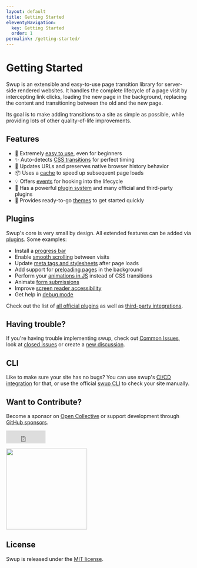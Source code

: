 ```yaml
---
layout: default
title: Getting Started
eleventyNavigation:
  key: Getting Started
  order: 1
permalink: /getting-started/
---
```


# Getting Started

Swup is an extensible and easy-to-use page transition library for server-side rendered websites. It
handles the complete lifecycle of a page visit by intercepting link clicks, loading the new page in the
background, replacing the content and transitioning between the old and the new page.

Its goal is to make adding transitions to a site as simple as possible, while providing lots of
other quality-of-life improvements.

## Features

- 🎯 Extremely [easy to use](/getting-started/example), even for beginners
- ✨ Auto-detects [CSS transitions](/getting-started/how-it-works) for perfect timing
- 🔗 Updates URLs and preserves native browser history behavior
- 📦 Uses a [cache](https://swup.js.org/api/cache) to speed up subsequent page loads
- 💡 Offers [events](https://swup.js.org/events) for hooking into the lifecycle
- 🔌 Has a powerful [plugin system](https://swup.js.org/plugins) and many official and third-party plugins
- 🎨 Provides ready-to-go [themes](https://swup.js.org/themes) to get started quickly

## Plugins

Swup's core is very small by design. All extended features can be added via [plugins](/plugins). Some examples:

- Install a [progress bar](/plugins/progress-plugin)
- Enable [smooth scrolling](/plugins/scroll-plugin) between visits
- Update [meta tags and stylesheets](/plugins/head-plugin) after page loads
- Add support for [preloading pages](/plugins/preload-plugin) in the background
- Perform your [animations in JS](/plugins/js-plugin) instead of CSS transitions
- Animate [form submissions](/plugins/forms-plugin)
- Improve [screen reader accessibility](/plugins/a11y-plugin)
- Get help in [debug mode](/plugins/debug-plugin)

Check out the list of [all official plugins](/plugins) as well as [third-party integrations](/third-party-integrations).

## Having trouble?

If you're having trouble implementing swup, check out [Common Issues](/other/common-issues), look at [closed issues](https://github.com/gmrchk/swup/issues?q=is%3Aissue+is%3Aclosed) or create a [new discussion](https://github.com/swup/swup/discussions/new).

## CLI

Like to make sure your site has no bugs? You can use swup's [CI/CD integration](/ci-cd) for that, or use the official [swup CLI](/cli) to check your site manually.

## Want to Contribute?

Become a sponsor on [Open Collective](https://opencollective.com/swup) or support development through
[GitHub sponsors](https://github.com/sponsors/gmrchk).

<p><div style="position:relative;height:35px;width:107px"><iframe src="https://github.com/sponsors/gmrchk/button" title="Sponsor gmrchk" height="35" width="107" style="border: 0;"></iframe></div></p>

<a href="https://opencollective.com/swup/donate" class="no-link"><img src="https://opencollective.com/swup/donate/button@2x.png?color=blue" width="220" /></a>

## License

Swup is released under the [MIT license](https://github.com/swup/swup/blob/master/LICENSE).
